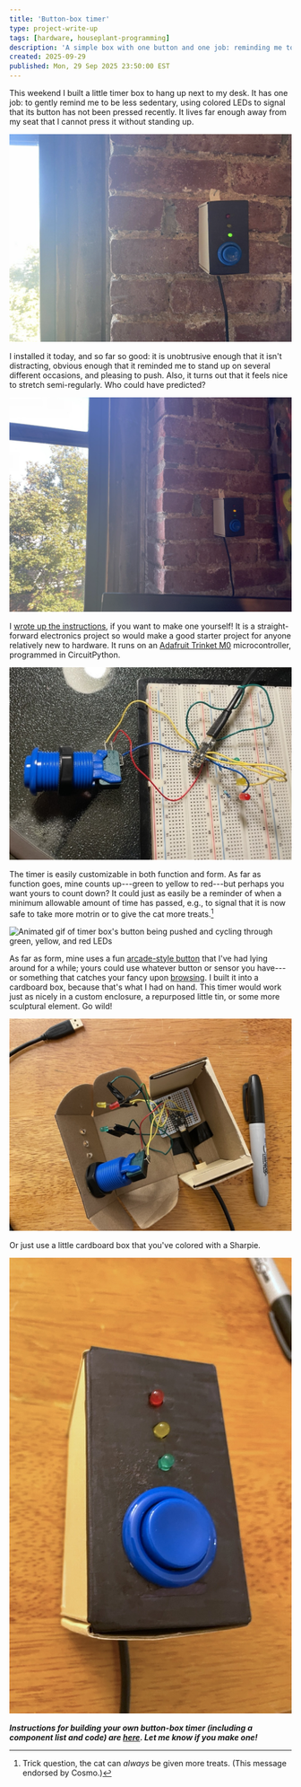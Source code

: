 ```yaml
---
title: 'Button-box timer'
type: project-write-up
tags: [hardware, houseplant-programming]
description: 'A simple box with one button and one job: reminding me to push that button.'
created: 2025-09-29
published: Mon, 29 Sep 2025 23:50:00 EST
---
```


This weekend I built a little timer box to hang up next to my desk. It has one job: to gently remind me to be less sedentary, using colored LEDs to signal that its button has not been pressed recently. It lives far enough away from my seat that I cannot press it without standing up.

![Photo of brick wall with small cardboard box on it; box has single button and single green light glowing.](./assets/green.png)

I installed it today, and so far so good: it is unobtrusive enough that it isn't distracting, obvious enough that it reminded me to stand up on several different occasions, and pleasing to push. Also, it turns out that it feels nice to stretch semi-regularly. Who could have predicted?

![Same photo as before, but with yellow light illuminated](./assets/yellow.png)

I [wrote up the instructions](https://github.com/hannahilea/button-box-timer), if you want to make one yourself! 
It is a straight-forward electronics project so would make a good starter project for anyone relatively new to hardware. It runs on an [Adafruit Trinket M0](https://www.adafruit.com/product/3500) microcontroller, programmed in CircuitPython.

![Photo of electronics breadboard with various wires and buttons attached.](./assets/breadboard.jpeg)

The timer is easily customizable in both function and form.
As far as function goes, mine counts up---green to yellow to red---but perhaps you want yours to count down? It could just as easily be a reminder of when a minimum allowable amount of time has passed, e.g., to signal that it is now safe to take more motrin or to give the cat more treats.[^trick]

[^trick]: Trick question, the cat can _always_ be given more treats. (This message endorsed by Cosmo.)

![Animated gif of timer box's button being pushed and cycling through green, yellow, and red LEDs](./assets/timer.gif)

As far as form, mine uses a fun [arcade-style button](https://www.adafruit.com/product/3490) that I've had lying around for a while; yours could use whatever button or sensor you have---or something that catches your fancy upon [browsing](https://www.adafruit.com/category/235). I built it into a cardboard box, because that's what I had on hand. This timer would work just as nicely in a custom enclosure, a repurposed little tin, or some more sculptural element. Go wild! 

![Photo of electronics in open cardboard box](./assets/box-open.jpeg)

Or just use a little cardboard box that you've colored with a Sharpie.

![Close-up photo of timer box, with one button and three LEDs](./assets/box-closed.jpeg)


***Instructions for building your own button-box timer (including a component list and code) are [here](https://github.com/hannahilea/button-box-timer). Let me know if you make one!***
